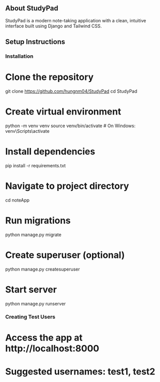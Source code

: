 ##  **About StudyPad**
StudyPad is a modern note-taking application with a clean, intuitive interface built using Django and Tailwind CSS. 
## **Setup Instructions**
### Installation
# Clone the repository
git clone https://github.com/hungnm04/StudyPad
cd StudyPad

# Create virtual environment
python -m venv venv
source venv/bin/activate  # On Windows: venv\Scripts\activate

# Install dependencies
pip install -r requirements.txt

# Navigate to project directory
cd noteApp

# Run migrations
python manage.py migrate

# Create superuser (optional)
python manage.py createsuperuser

# Start server
python manage.py runserver

### Creating Test Users
# Access the app at http://localhost:8000
# Suggested usernames: test1, test2
